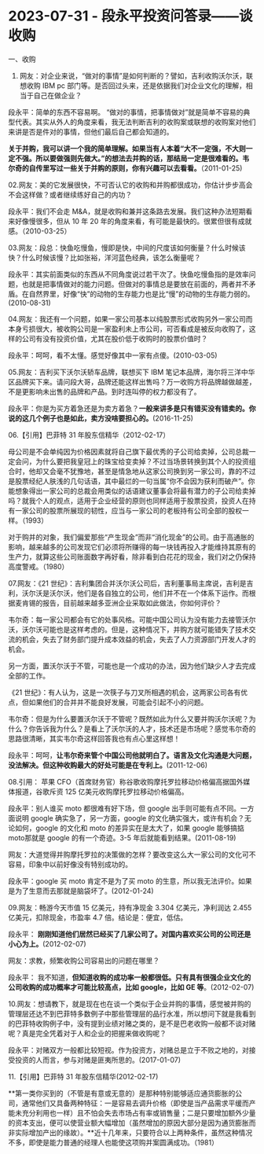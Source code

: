# 2023-07-31 - 段永平投资问答录——谈收购

一、收购

01. 网友：对企业来说，“做对的事情”是如何判断的？譬如，吉利收购沃尔沃，联想收购 IBM pc 部门等。是否回过头来，还是依据我们对企业文化的理解，相当于自己在做企业？

段永平：简单的东西不容易啊。 “做对的事情，把事情做对”就是简单不容易的典型代表。其实从外人的角度来看，我无法判断吉利的收购案或联想的收购案对他们来讲是否是件对的事情，但他们最后自己都会知道的。

**关于并购，我可以讲一个我的简单理解。如果当有人本着“大不一定强，不大则一定不强。所以要做强则先做大。”的想法去并购的话，那结局一定是很难看的。韦尔奇的自传里写过一些关于并购的原则，你有兴趣可以去看看。**（2011-01-25)

02.网友：美的它发展很快，不可否认它的收购和并购都很成功，你估计步步高会不会这样做？或者继续练好自己的内功？

段永平：我们不会走 M&A，就是收购和兼并这条路去发展。我们这种办法短期看来好像慢很多，但从 10 年 20 年的角度来看，有可能是最快的。很累但很有成就感。（2010-03-25）

03.网友：段总：快鱼吃慢鱼，慢即是快，中间的尺度该如何衡量？什么时候该快？什么时候该慢？比如张裕，洋河蓝色经典，该怎么衡量呢？

段永平：其实前面类似的东西从不同角度说过若干次了。快鱼吃慢鱼指的是效率问题，也就是把事情做对的能力问题。但做对的事情总是要放在前面的，两者并不矛盾。在自然界里，好像“快”的动物的生存能力也是比“慢”的动物的生存能力弱的。(2010-08-31)

04.网友：我还有一个问题，如果一家公司基本以纯股票形式收购另外一家公司而本身亏损很大，被收购公司是一家盈利未上市公司，可否看成是被反向收购了，这样的公司有没有投资价值，尤其在股价低于收购时的股票价值时？

段永平：呵呵，看不太懂。感觉好像其中一家有点傻。(2010-03-05)

05.网友：吉利买下沃尔沃轿车品牌，联想买下 IBM 笔记本品牌，海尔将三洋中华区品牌买下来。请问段大哥，品牌还能这样出售吗？万一收购方将品牌越做越差，不是更影响未出售的品牌和产品。到时连叫停的权力都没有了。

段永平：你是为买方着急还是为卖方着急？**一般来讲多是只有错买没有错卖的。你说的这几个例子也是如此，卖方没啥要担心的。**(2016-11-25)

06.【引用】巴菲特 31 年股东信精华（2012-02-17）

母公司是不会单纯因为价格因素就将自己旗下最优秀的子公司给卖掉，公司总裁一定会问，为什么要把我皇冠上的珠宝给变卖掉？不过当场景转换到其个人的投资组合时，他却又会毫不犹豫地，甚至是情急地从这家公司换到另一家公司，靠的不过是股票经纪人肤浅的几句话语，其中最烂的一句当属“你不会因为获利而破产”。你能想象得出一家公司的总裁会用类似的话语建议董事会将最有潜力的子公司给卖掉吗？就我个人的观点，适用于企业经营的原则也同样适用于股票投资，投资人在持有一家公司的股票所展现的韧性，应当与一家公司的老板持有公司全部的股权一样。（1993）

对于购并的对象，我们偏爱那些“产生现金”而非“消化现金”的公司。由于高通胀的影响，越来越多的公司发现它们必须将所赚得的每一块钱再投入才能维持其原有的生产力，就算这些公司账面数字再好看，除非看到白花花的现金，我们对之仍保持高度警戒。（1980）

07.网友：《21 世纪》：吉利集团合并沃尔沃公司后，吉利董事局主席说，吉利是吉利，沃尔沃是沃尔沃，他们是各自独立的公司，他们并不在一个体系下运作。而根据麦肯锡的报告，目前越来越多亚洲企业采取如此做法，你如何评价？

韦尔奇：每一家公司都会有它的处事风格。可能中国公司认为没有能力去接管沃尔沃，沃尔沃可能也是这样考虑的。但是，这种情况下，并购方就可能错失了技术交流的机会，失去了财务部门提升成本效益的机会，失去了人力资源部门开发人才的机会。

另一方面，置沃尔沃于不管，可能也是一个成功的办法，因为他们缺少人才去完成全部的工作。

《21 世纪》：有人认为，这是一次筷子与刀叉所相遇的机会，这两家公司各有优点，但如果他们的合并并不能良好发展，可能会引起不小的问题。

韦尔奇：但是为什么要置沃尔沃于不管呢？既然如此为什么又要并购沃尔沃呢？为什么？你告诉我为什么？是看上了沃尔沃的人才，技术还是市场呢？感觉韦尔奇的思路很清晰，其实韦尔奇这样回答我也有点心里这样想！

段永平：呵呵，**让韦尔奇来管个中国公司他就明白了。语言及文化沟通是大问题，没法解决。但这种收购最大的好处可能是在专利上。**(2011-12-06)

08.引用： 苹果 CFO（首席财务官）称谷歌收购摩托罗拉移动价格偏高据国外媒体报道，谷歌斥资 125 亿美元收购摩托罗拉移动价格偏高。

段永平：别人谁买 moto 都很难有好下场，但 google 出手则可能有点不同。一方面说明 google 确实急了，另一方面，google 的文化确实强大，或许有机会？无论如何，google 的文化和 moto 的差异实在是太大了，如果 google 能够搞掂 moto那就是 google 的有一个奇迹。3-5 年后就能看到结果。(2011-08-19)

网友：大道觉得并购摩托罗拉的决策做的怎样？要改变这么大一家公司的文化可不容易，印象中以前好像没有特别成功的。

段永平：google 买 moto 肯定不是为了买 moto 的生意，所以我无法评价。如果是为了生意而去那就是脑袋坏了。(2012-01-24)

09.网友：畅游今天市值 15 亿美元，持有净现金 3.304 亿美元，净利润达 2.455亿美元，扣除现金，市盈率 4.7 倍。结论是：便宜，低估。

段永平： **刚刚知道他们居然已经买了几家公司了。对国内喜欢买公司的公司还是小心为上。**(2012-02-07)

网友：求教，频繁收购公司容易出的问题在哪里？

段永平： 我不知道，**但知道收购的成功率一般都很低。只有具有很强企业文化的公司收购的成功概率才可能比较高点，比如 google，比如 GE 等**。(2012-02-07)

10.网友：想请教下，就是现在也在谈一个类似于企业并购的事情，感觉被并购的管理层还达不到巴菲特多数例子中那些管理层的品行水准，所以想问下就是我看到的巴菲特收购例子中，没有提到业绩对赌之类的，是不是巴老收购一般都不谈对赌呢？真是完全凭着对于人和企业的把握来做收购呢？

段永平：对赌双方一般都比较短视。作为投资方，对赌总是立于不败之地的，对接受投资的人而言，参与对赌是匪夷所思的。(2017-01-07)

11.【引用】巴菲特 31 年股东信精华(2012-02-17)

**第一类你买到的（不管是有意或无意的）是那种特别能够适应通货膨胀的公司，通常他们又具备两种特征：一是容易去调升价格（即使是当产品需求平缓而产能未充分利用也一样）且不怕会失去市场占有率或销售量；二是只要增加额外少量的资本支出，便可以使营业额大幅增加（虽然增加的原因大部分是因为通货膨胀而非实际增加产出的缘故）。**近十几年来，只要符合以上两种条件，虽然这种情况不多，即使是能力普通的经理人也能使这项购并案圆满成功。（1981）